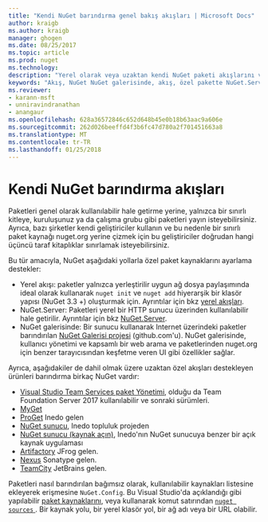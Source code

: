 ```yaml
---
title: "Kendi NuGet barındırma genel bakış akışları | Microsoft Docs"
author: kraigb
ms.author: kraigb
manager: ghogen
ms.date: 08/25/2017
ms.topic: article
ms.prod: nuget
ms.technology: 
description: "Yerel olarak veya uzaktan kendi NuGet paketi akışlarını veya galerileri barındırmak için açılır genel bakış."
keywords: "Akış, NuGet NuGet galerisinde, akış, özel pakette NuGet.Server"
ms.reviewer:
- karann-msft
- unniravindranathan
- anangaur
ms.openlocfilehash: 628a36572846c652d648b45e0b18b63aac9a606e
ms.sourcegitcommit: 262d026beeffd4f3b6fc47d780a2f701451663a8
ms.translationtype: MT
ms.contentlocale: tr-TR
ms.lasthandoff: 01/25/2018
---
```

# <a name="hosting-your-own-nuget-feeds"></a>Kendi NuGet barındırma akışları

Paketleri genel olarak kullanılabilir hale getirme yerine, yalnızca bir sınırlı kitleye, kuruluşunuz ya da çalışma grubu gibi paketleri yayın isteyebilirsiniz. Ayrıca, bazı şirketler kendi geliştiriciler kullanın ve bu nedenle bir sınırlı paket kaynağı nuget.org yerine çizmek için bu geliştiriciler doğrudan hangi üçüncü taraf kitaplıklar sınırlamak isteyebilirsiniz.

Bu tür amacıyla, NuGet aşağıdaki yollarla özel paket kaynaklarını ayarlama destekler:

- Yerel akışı: paketler yalnızca yerleştirilir uygun ağ dosya paylaşımında ideal olarak kullanarak `nuget init` ve `nuget add` hiyerarşik bir klasör yapısı (NuGet 3.3 +) oluşturmak için. Ayrıntılar için bkz [yerel akışları](../hosting-packages/local-feeds.md).
- NuGet.Server: Paketleri yerel bir HTTP sunucu üzerinden kullanılabilir hale getirilir. Ayrıntılar için bkz [NuGet.Server](../hosting-packages/NuGet-Server.md).
- NuGet galerisinde: Bir sunucu kullanarak Internet üzerindeki paketler barındırılan [NuGet Galerisi projesi](https://github.com/NuGet/NuGetGallery#build-and-run-the-gallery-in-arbitrary-number-easy-steps) (github.com'u). NuGet galerisinde, kullanıcı yönetimi ve kapsamlı bir web arama ve paketlerinden nuget.org için benzer tarayıcısından keşfetme veren UI gibi özellikler sağlar.

Ayrıca, aşağıdakiler de dahil olmak üzere uzaktan özel akışları destekleyen ürünleri barındırma birkaç NuGet vardır:

- [Visual Studio Team Services paket Yönetimi](https://www.visualstudio.com/docs/package/nuget/publish), olduğu da Team Foundation Server 2017 kullanılabilir ve sonraki sürümleri.
- [MyGet](http://myget.org)
- [ProGet](http://inedo.com/proget) Inedo gelen
- [NuGet sunucu](http://nugetserver.net/), Inedo topluluk projeden
- [NuGet sunucu (kaynak açın)](http://nuget-server.net), Inedo'nın NuGet sunucuya benzer bir açık kaynak uygulaması
- [Artifactory](https://www.jfrog.com/artifactory/) JFrog gelen.
- [Nexus](http://www.sonatype.org/nexus/) Sonatype gelen.
- [TeamCity](https://www.jetbrains.com/teamcity/) JetBrains gelen.

Paketleri nasıl barındırılan bağımsız olarak, kullanılabilir kaynakları listesine ekleyerek erişmesine `NuGet.Config`. Bu Visual Studio'da açıklandığı gibi yapılabilir [paket kaynaklarını](../tools/package-manager-ui.md#package-sources), veya kullanarak komut satırından [ `nuget sources` ](../tools/cli-ref-sources.md). Bir kaynak yolu, bir yerel klasör yol, bir ağ adı veya bir URL olabilir.
